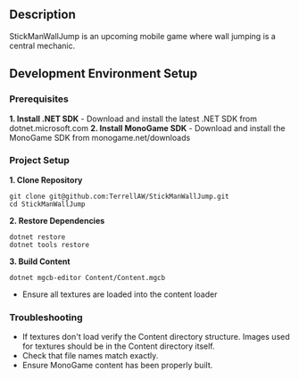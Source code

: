 ## Description
StickManWallJump is an upcoming mobile game where wall jumping is a central mechanic.

## Development Environment Setup
### Prerequisites
**1. Install .NET SDK** - Download and install the latest .NET SDK from dotnet.microsoft.com
**2. Install MonoGame SDK** - Download and install the MonoGame SDK from monogame.net/downloads
### Project Setup
**1. Clone Repository**
```
git clone git@github.com:TerrellAW/StickManWallJump.git
cd StickManWallJump
```
**2. Restore Dependencies**
```
dotnet restore
dotnet tools restore
```
**3. Build Content**
```
dotnet mgcb-editor Content/Content.mgcb
```
- Ensure all textures are loaded into the content loader
### Troubleshooting
- If textures don't load verify the Content directory structure. Images used for textures should be in the Content directory itself.
- Check that file names match exactly.
- Ensure MonoGame content has been properly built.